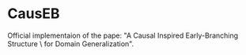 # CausEB
Official implementaion of the pape: "A Causal Inspired Early-Branching Structure \\ for Domain Generalization".
